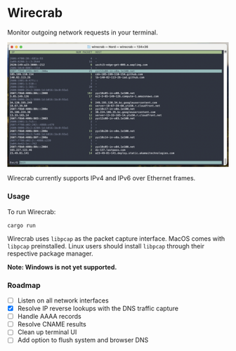 # Wirecrab

Monitor outgoing network requests in your terminal.

![example](/static/ex2.png)

Wirecrab currently supports IPv4 and IPv6 over Ethernet frames.


### Usage
To run Wirecrab:

```
cargo run
```

Wirecrab uses `libpcap` as the packet capture interface. MacOS comes with `libpcap` preinstalled. Linux users should install `libpcap` through their respective package manager.

**Note: Windows is not yet supported.**


### Roadmap
- [ ] Listen on all network interfaces
- [x] Resolve IP reverse lookups with the DNS traffic capture
- [ ] Handle AAAA records
- [ ] Resolve CNAME results
- [ ] Clean up terminal UI
- [ ] Add option to flush system and browser DNS